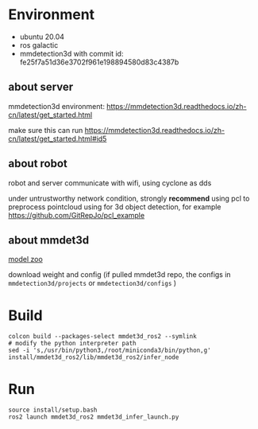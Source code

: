 # Environment
* ubuntu 20.04
* ros galactic
* mmdetection3d with commit id: fe25f7a51d36e3702f961e198894580d83c4387b


## about server

mmdetection3d environment: https://mmdetection3d.readthedocs.io/zh-cn/latest/get_started.html

make sure this can run https://mmdetection3d.readthedocs.io/zh-cn/latest/get_started.html#id5


## about robot

robot and server communicate with wifi, using cyclone as dds

under untrustworthy network condition, strongly **recommend** using pcl to preprocess pointcloud using for 3d object detection, for example https://github.com/GitRepJo/pcl_example


## about mmdet3d
[model zoo](https://github.com/open-mmlab/mmdetection3d/blob/main/README_zh-CN.md#%E5%9F%BA%E5%87%86%E6%B5%8B%E8%AF%95%E5%92%8C%E6%A8%A1%E5%9E%8B%E5%BA%93)

download weight and config (if pulled mmdet3d repo, the configs in `mmdetection3d/projects` or `mmdetection3d/configs` )

# Build
```
colcon build --packages-select mmdet3d_ros2 --symlink
# modify the python interpreter path
sed -i 's,/usr/bin/python3,/root/miniconda3/bin/python,g' install/mmdet3d_ros2/lib/mmdet3d_ros2/infer_node
```


# Run
```
source install/setup.bash
ros2 launch mmdet3d_ros2 mmdet3d_infer_launch.py
```
